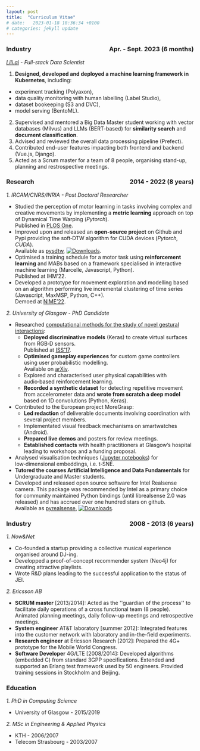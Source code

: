 ```yaml
---
layout: post
title:  "Curriculum Vitae"
# date:   2023-01-18 18:36:34 +0100
# categories: jekyll update
---
```



<h3 style="text-align:left;">
  Industry
  <span style="float:right;" class="h3">
    Apr. - Sept. 2023 (6 months)
  </span>
</h3>

*[Lili.ai](https://lili.ai/) - Full-stack Data Scientist*
1. **Designed, developed and deployed a machine learning framework in Kubernetes**, including:
  - experiment tracking (Polyaxon),
  - data quality monitoring with human labelling (Label Studio),
  - dataset bookeeping (S3 and DVC),
  - model serving (BentoML).
2. Supervised and mentored a Big Data Master student working with vector databases (Milvus) and LLMs (BERT-based) for **similarity search** and **document classification**.
3. Advised and reviewed the overall data processing pipeline (Prefect).
4. Contributed end-user features impacting both frontend and backend (Vue.js, Django).
5. Acted as a Scrum master for a team of 8 people, organising stand-up, planning and restrospective meetings.

<h3 style="text-align:left;">
  Research
  <span style="float:right;">
    2014 - 2022 (8 years)
  </span>
</h3>

*1. IRCAM/CNRS/INRIA - Post Doctoral Researcher*
* Studied the perception of motor learning in tasks involving complex and creative movements by implementing a **metric learning** approach on top of Dynamical Time Warping (*Pytorch*).\
Published in [PLOS One](https://journals.plos.org/plosone/article?id=10.1371/journal.pone.0272509).
* Improved upon and released an **open‑source project** on Github and Pypi providing the soft‑DTW algorithm for CUDA devices (*Pytorch, CUDA*).\
Available as [pysdtw](https://github.com/toinsson/pysdtw), [![Downloads](https://static.pepy.tech/personalized-badge/pysdtw?period=total&units=international_system&left_color=black&right_color=orange&left_text=Downloads)](https://pepy.tech/project/pysdtw).
* Optimised a training schedule for a motor task using **reinforcement learning** and MABs based on a framework specialised in interactive machine learning (Marcelle, Javascript, Python).\
Published at IHM’22.
* Developed a prototype for movement exploration and modelling based on an algorithm performing live incremental clustering of time series (Javascript, MaxMSP, Python, C++).\
Demoed at [NIME’22](https://nime.pubpub.org/pub/8zdsd4ar/).

*2. University of Glasgow - PhD Candidate*
* Researched [computational methods for the study of novel gestural interactions](https://theses.gla.ac.uk/78981/):
  - **Deployed discriminative models** (Keras) to create virtual surfaces from RGB‑D sensors.\
        Published at [ISS’17](https://dl.acm.org/doi/abs/10.1145/3132272.3135074).
  - **Optimised gameplay experiences** for custom game controllers using user probabilistic modelling.\
        Available on [arXiv](https://arxiv.org/abs/2209.14788).
  - Explored and characterised user physical capabilities with audio‑based reinforcement learning.
  - **Recorded a synthetic dataset** for detecting repetitive movement from accelerometer data and **wrote from scratch a deep model** based on 1D convolutions (Python, Keras).
* Contributed to the European project MoreGrasp:
  - **Led redaction** of deliverable documents involving coordination with several project members.
  - Implementated visual feedback mechanisms on smartwatches (Android).
  - **Prepared live demos** and posters for review meetings.
  - **Established contacts** with health practitioners at Glasgow’s hospital leading to workshops and a funding proposal.
* Analysed visualisation techniques ([Jupyter notebooks](https://github.com/toinsson/raviz)) for low‑dimensional embeddings, i.e. t‑SNE.
* **Tutored the courses Artificial Intelligence and Data Fundamentals** for Undergraduate and Master students.
* Developed and released open source software for Intel Realsense camera. This package was recommended by Intel as a primary choice for community maintained Python bindings (until librealsense 2.0 was released) and has accrued over one hundred stars on github.\
Available as [pyrealsense](https://github.com/toinsson/pyrealsense), [![Downloads](https://static.pepy.tech/personalized-badge/pyrealsense?period=total&units=international_system&left_color=black&right_color=orange&left_text=Downloads)](https://pepy.tech/project/pyrealsense).

<h3 style="text-align:left;">
  Industry
  <span style="float:right;">
    2008 - 2013 (6 years)
  </span>
</h3>

*1. Now&Net*
* Co-founded a startup providing a collective musical experience organised around DJ-ing.
* Developped a proof-of-concept recommender system (Neo4j) for creating attractive playlists.
* Wrote R&D plans leading to the successful application to the status of JEI.

*2. Ericsson AB*
* **SCRUM master** [2013/2014]: Acted as the ''guardian of the process'' to facilitate daily operations of a cross functional team (8 people). Animated planning meetings, daily follow-up meetings and retrospective meetings.
* **System engineer** AT&T laboratory [summer 2012]: Integrated features into the customer network with laboratory and in-the-field experiments.
* **Research engineer** at Ericsson Research [2012]: Prepared the 4G+ prototype for the Mobile World Congress.
* **Software Developer** 4G/LTE [2008/2014]: Developed algorithms (embedded C) from standard 3GPP specifications. Extended and supported an Erlang test framework used by 50 engineers. Provided training sessions in Stockholm and Beijing.

### Education

*1. PhD in Computing Science*
- University of Glasgow - 2015/2019

*2. MSc in Engineering & Applied Physics*
- KTH - 2006/2007
- Telecom Strasbourg - 2003/2007
